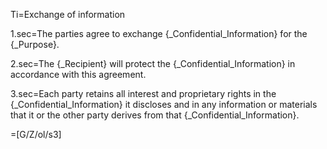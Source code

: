 Ti=Exchange of information

1.sec=The parties agree to <span class="highlight">exchange</span> {_Confidential_Information} for the {_Purpose}.

2.sec=The {_Recipient} will <span class="highlight">protect</span> the {_Confidential_Information} in accordance with this agreement.

3.sec=Each party <span class="highlight">retains all interest and proprietary rights</span> in the {_Confidential_Information} it discloses and in any information or materials that it or the other party derives from that {_Confidential_Information}.

=[G/Z/ol/s3]
